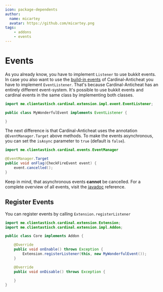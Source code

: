 ```yaml
---
icon: package-dependents
author:
  name: micartey
  avatar: https://github.com/micartey.png
tags: 
    - addons
    - events
---
```


# Events

As you already know, you have to implement `Listener` to use bukkit events. 
In case you also want to use the [build-in events](https://cardinalanticheat.github.io/addon-api/docs/me/clientastisch/events/event/Event.html) of Cardinal-Anticheat you have to implement `EventListener`. 
That's because Cardinal-Anticheat has an entirely different event-system. 
It's possible to use bukkit events and cardinal events in the same class by implementing both classes.

```java
import me.clientastisch.cardinal.extension.impl.event.EventListener;

public class MyWonderfulEvent implements EventListener {

}
```

The next difference is that Cardinal-Anticheat uses the annotation `@EventManager.Target` above methods.
To make the events asynchronous, you can set the `isAsync` parameter to `true` (default is `false`).

```java
import me.clientastisch.cardinal.events.EventManager

@EventManager.Target
public void onFlag(CheckFireEvent event) {
    event.cancelled();
}
```

Keep in mind, that asynchronous events **cannot** be cancelled.
For a complete overview of all events, visit the [javadoc](https://cardinalanticheat.github.io/addon-api/docs/) reference.

## Register Events

You can register events by calling `Extension.registerListener`

```java
import me.clientastisch.cardinal.extension.Extension;
import me.clientastisch.cardinal.extension.impl.Addon;

public class Core implements Addon {

    @Override
    public void onEnable() throws Exception {
        Extension.registerListener(this, new MyWonderfulEvent());
    }

    @Override
    public void onDisable() throws Exception {

    }
}
```